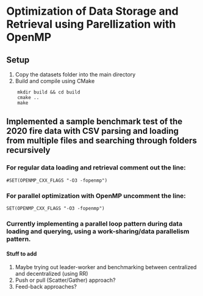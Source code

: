 # Optimization of Data Storage and Retrieval using Parellization with OpenMP

## Setup
1. Copy the datasets folder into the main directory
2. Build and compile using CMake
```
    mkdir build && cd build
    cmake ..
    make
```
## Implemented a sample benchmark test of the 2020 fire data with CSV parsing and loading from multiple files and searching through folders recursively

### For regular data loading and retrieval comment out the line:
`#SET(OPENMP_CXX_FLAGS "-O3 -fopenmp")`

### For parallel optimization with OpenMP uncomment the line:
`SET(OPENMP_CXX_FLAGS "-O3 -fopenmp")`

### Currently implementing a parallel loop pattern during data loading and querying, using a work-sharing/data parallelism pattern.

#### Stuff to add
1. Maybe trying out leader-worker and benchmarking between centralized and decentralized (using RR)
2. Push or pull (Scatter/Gather) approach?
3. Feed-back approaches?